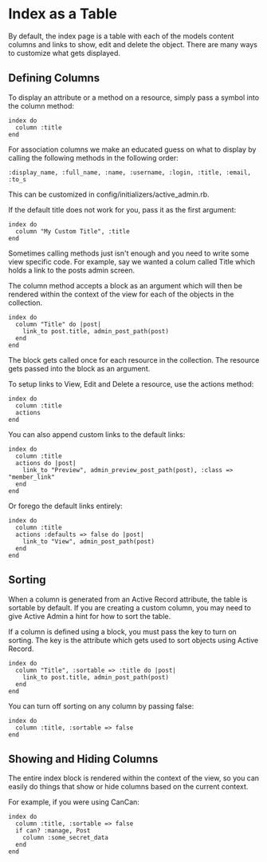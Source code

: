 <!-- Please don't edit this file. It will be clobbered. -->

# Index as a Table

By default, the index page is a table with each of the models content columns and links to
show, edit and delete the object. There are many ways to customize what gets
displayed.

## Defining Columns

To display an attribute or a method on a resource, simply pass a symbol into the
column method:

    index do
      column :title
    end

For association columns we make an educated guess on what to display by
calling the following methods in the following order:

    :display_name, :full_name, :name, :username, :login, :title, :email, :to_s

This can be customized in config/initializers/active_admin.rb.

If the default title does not work for you, pass it as the first argument:

    index do
      column "My Custom Title", :title
    end

Sometimes calling methods just isn't enough and you need to write some view
specific code. For example, say we wanted a colum called Title which holds a
link to the posts admin screen.

The column method accepts a block as an argument which will then be rendered
within the context of the view for each of the objects in the collection.

    index do
      column "Title" do |post|
        link_to post.title, admin_post_path(post)
      end
    end

The block gets called once for each resource in the collection. The resource gets passed into
the block as an argument.

To setup links to View, Edit and Delete a resource, use the actions method:

    index do
      column :title
      actions
    end

You can also append custom links to the default links:

    index do
      column :title
      actions do |post|
        link_to "Preview", admin_preview_post_path(post), :class => "member_link"
      end
    end

Or forego the default links entirely:

    index do
      column :title
      actions :defaults => false do |post|
        link_to "View", admin_post_path(post)
      end
    end

## Sorting

When a column is generated from an Active Record attribute, the table is
sortable by default. If you are creating a custom column, you may need to give
Active Admin a hint for how to sort the table.

If a column is defined using a block, you must pass the key to turn on sorting. The key
is the attribute which gets used to sort objects using Active Record.

    index do
      column "Title", :sortable => :title do |post|
        link_to post.title, admin_post_path(post)
      end
    end

You can turn off sorting on any column by passing false:

    index do
      column :title, :sortable => false
    end

## Showing and Hiding Columns

The entire index block is rendered within the context of the view, so you can
easily do things that show or hide columns based on the current context.

For example, if you were using CanCan:

    index do
      column :title, :sortable => false
      if can? :manage, Post
        column :some_secret_data
      end
    end
